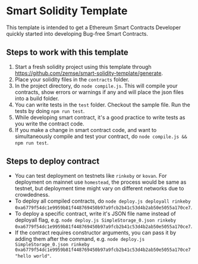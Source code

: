 # Smart Solidity Template
This template is intended to get a Ethereum Smart Contracts Developer quickly started into developing Bug-free Smart Contracts.
## Steps to work with this template
1. Start a fresh solidity project using this template through https://github.com/zemse/smart-solidity-template/generate.
2. Place your solidity files in the `contracts` folder.
3. In the project directory, do `node compile.js`. This will compile your contracts, show errors or warnings if any and will place the json files into a build folder.
4. You can write tests in the `test` folder. Checkout the sample file. Run the tests by doing `npm run test`.
5. While developing smart contract, it's a good practice to write tests as you write the contract code.
6. If you make a change in smart contract code, and want to simultaneously compile and test your contract, do `node compile.js && npm run test`.

## Steps to deploy contract
- You can test deployment on testnets like `rinkeby` or `kovan`. For deployment on mainnet use `homestead`, the process would be same as testnet, but deployment time might vary on different networks due to crowdedness.
- To deploy all compiled contracts, do `node deploy.js deployall rinkeby 0xa6779f54dc1e9959b81f448769450b97a9fcb2b41c53d4b2ab50e5055a170ce7`.
- To deploy a specific contract, write it's JSON file name instead of deployall flag, e.g. `node deploy.js SimpleStorage_0.json rinkeby 0xa6779f54dc1e9959b81f448769450b97a9fcb2b41c53d4b2ab50e5055a170ce7`.
- If the contract requires constructor arguments, you can pass it by adding them after the command, e.g. `node deploy.js SimpleStorage_0.json rinkeby 0xa6779f54dc1e9959b81f448769450b97a9fcb2b41c53d4b2ab50e5055a170ce7 "hello world"`.
